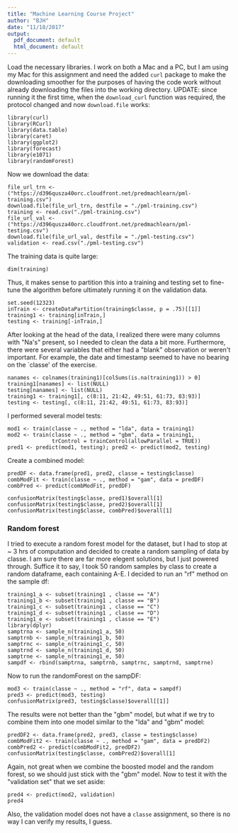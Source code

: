 ```yaml
---
title: "Machine Learning Course Project"
author: "BJH"
date: "11/18/2017"
output:
  pdf_document: default
  html_document: default
---
```

Load the necessary libraries.  I work on both a Mac and a PC, but I am using my Mac for this assignment and need the added `curl` package to make the downloading smoother for the purposes of having the code work without already downloading the files into the working directory.
UPDATE: since running it the first time, when the `download_curl` function was required, the protocol changed and now `download.file` works: 
```{r, message = FALSE}
library(curl)
library(RCurl)
library(data.table)
library(caret)
library(ggplot2)
library(forecast)
library(e1071)
library(randomForest)
```
Now we download the data:
``` {r, the data download}
file_url_trn <- ("https://d396qusza40orc.cloudfront.net/predmachlearn/pml-training.csv")  
download.file(file_url_trn, destfile = "./pml-training.csv")
training <- read.csv("./pml-training.csv")
file_url_val <- ("https://d396qusza40orc.cloudfront.net/predmachlearn/pml-testing.csv")
download.file(file_url_val, destfile = "./pml-testing.csv")
validation <- read.csv("./pml-testing.csv")
```
The training data is quite large:
```{r,}
dim(training)
```
Thus, it makes sense to partition this into a training and testing set to fine-tune the 
algorithm before ultimately running it on the validation data.
```{r, breaking up the data}
set.seed(12323)
inTrain <- createDataPartition(training$classe, p = .75)[[1]]
training1 <- training[inTrain,]
testing <- training[-inTrain,]
```
After looking at the head of the data, I realized there were many columns with "Na's" present, so I needed to clean the data a bit more.  Furthermore, there were several variables that
either had a "blank" observation or weren't important.  For example, the date and timestamp seemed to have no bearing on the `classe' of the exercise.
```{r, more cleaning}
nanames <- colnames(training1)[colSums(is.na(training1)) > 0]
training1[nanames] <- list(NULL)
testing[nanames] <- list(NULL)
training1 <- training1[, c(8:11, 21:42, 49:51, 61:73, 83:93)]
testing <- testing[, c(8:11, 21:42, 49:51, 61:73, 83:93)]
```
I performed several model tests:
```{r, results= 'hide', message= FALSE}
mod1 <- train(classe ~ ., method = "lda", data = training1)
mod2 <- train(classe ~ ., method = "gbm", data = training1, 
              trControl = trainControl(allowParallel = TRUE))
pred1 <- predict(mod1, testing); pred2 <- predict(mod2, testing)
```

Create a combined model:
```{r, combined model}
predDF <- data.frame(pred1, pred2, classe = testing$classe)
combModFit <- train(classe ~ ., method = "gam", data = predDF)
combPred <- predict(combModFit, predDF)

confusionMatrix(testing$classe, pred1)$overall[1]
confusionMatrix(testing$classe, pred2)$overall[1]
confusionMatrix(testing$classe, combPred)$overall[1]
```

### Random forest
I tried to execute a random forest model for the dataset, but I had to stop at ~ 3 hrs of computation and decided to create a random sampling of data by classe.  I am sure there are far more elegent solutions, but I just powered through.  Suffice it to say, I took 50 random samples by class to create a random dataframe, each containing A-E.  I decided to run an "rf" method on the sample df:
``` {r, subsetting}
training1_a <- subset(training1 , classe == "A")
training1_b <- subset(training1 , classe == "B")
training1_c <- subset(training1 , classe == "C")
training1_d <- subset(training1 , classe == "D")
training1_e <- subset(training1 , classe == "E")
library(dplyr)
samptrna <- sample_n(training1_a, 50)
samptrnb <- sample_n(training1_b, 50)
samptrnc <- sample_n(training1_c, 50)
samptrnd <- sample_n(training1_d, 50)
samptrne <- sample_n(training1_e, 50)
sampdf <- rbind(samptrna, samptrnb, samptrnc, samptrnd, samptrne)
```

Now to run the randomForest on the sampDF:
```{r, random forest model}
mod3 <- train(classe ~ ., method = "rf", data = sampdf)
pred3 <- predict(mod3, testing)
confusionMatrix(pred3, testing$classe)$overall[[1]]
```
The results were not better than the "gbm" model, but what if we try to combine them into
one model similar to the "lda" and "gbm" model:
```{r, comined models2}
predDF2 <- data.frame(pred2, pred3, classe = testing$classe)
combModFit2 <- train(classe ~ ., method = "gam", data = predDF2)
combPred2 <- predict(combModFit2, predDF2)
confusionMatrix(testing$classe, combPred2)$overall[1]
```

Again, not great when we combine the boosted model and the random forest, so we should just stick with the "gbm" model.  Now to test it with the "validation set" that we set aside:
```{r, the validation}
pred4 <- predict(mod2, validation)
pred4
```
Also, the validation model does not have a `classe` assignment, so there is no way I can verify my results, I guess.  
